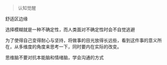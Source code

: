 > 认知觉醒

舒适区边缘

选择模糊就是一种不确定性，而人类面对不确定性时会不自觉逃避

为了使得自己变得耐心与坚持，将做事的目光放得长远些，看到这件事的意义所在，从多维度的角度来思考一下，同时要内在实际的改变。

思维脑不要对抗本能脑和情绪脑，学会沟通的方式

